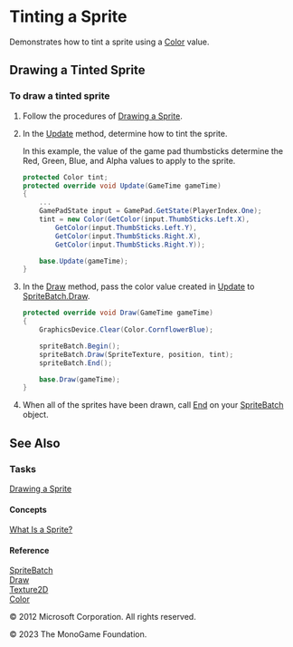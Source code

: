 # Tinting a Sprite

Demonstrates how to tint a sprite using a [Color](xref:Microsoft.Xna.Framework.Color) value.

## Drawing a Tinted Sprite

### To draw a tinted sprite

1. Follow the procedures of [Drawing a Sprite](HowTo_Draw_A_Sprite.md).
2. In the [Update](xref:Microsoft.Xna.Framework.Game.Update) method, determine how to tint the sprite.

   In this example, the value of the game pad thumbsticks determine the Red, Green, Blue, and Alpha values to apply to the sprite.

    ```csharp
    protected Color tint;
    protected override void Update(GameTime gameTime)
    {
        ...
        GamePadState input = GamePad.GetState(PlayerIndex.One);
        tint = new Color(GetColor(input.ThumbSticks.Left.X),
            GetColor(input.ThumbSticks.Left.Y),
            GetColor(input.ThumbSticks.Right.X),
            GetColor(input.ThumbSticks.Right.Y));
    
        base.Update(gameTime);
    }
    ```

3. In the [Draw](xref:Microsoft.Xna.Framework.Game.Draw) method, pass the color value created in [Update](xref:Microsoft.Xna.Framework.Game.Update) to [SpriteBatch.Draw](xref:Microsoft.Xna.Framework.Graphics.SpriteBatch.Draw).

    ```csharp
    protected override void Draw(GameTime gameTime)
    {
        GraphicsDevice.Clear(Color.CornflowerBlue);
    
        spriteBatch.Begin();
        spriteBatch.Draw(SpriteTexture, position, tint);
        spriteBatch.End();
    
        base.Draw(gameTime);
    }
    ```

4. When all of the sprites have been drawn, call [End](xref:Microsoft.Xna.Framework.Graphics.SpriteBatch.End) on your [SpriteBatch](xref:Microsoft.Xna.Framework.Graphics.SpriteBatch) object.

## See Also

### Tasks

[Drawing a Sprite](HowTo_Draw_A_Sprite.md)  

#### Concepts

[What Is a Sprite?](Sprite_Overview.md)  

#### Reference

[SpriteBatch](xref:Microsoft.Xna.Framework.Graphics.SpriteBatch)  
[Draw](xref:Microsoft.Xna.Framework.Graphics.SpriteBatch.Draw)  
[Texture2D](xref:Microsoft.Xna.Framework.Graphics.Texture2D)  
[Color](xref:Microsoft.Xna.Framework.Color)  

© 2012 Microsoft Corporation. All rights reserved.  

© 2023 The MonoGame Foundation.
